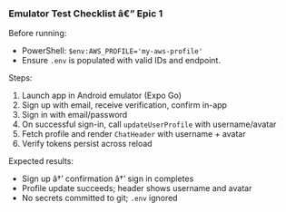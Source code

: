 ﻿### Emulator Test Checklist â€” Epic 1

Before running:
- PowerShell: `$env:AWS_PROFILE='my-aws-profile'`
- Ensure `.env` is populated with valid IDs and endpoint.

Steps:
1) Launch app in Android emulator (Expo Go)
2) Sign up with email, receive verification, confirm in-app
3) Sign in with email/password
4) On successful sign-in, call `updateUserProfile` with username/avatar
5) Fetch profile and render `ChatHeader` with username + avatar
6) Verify tokens persist across reload

Expected results:
- Sign up â†’ confirmation â†’ sign in completes
- Profile update succeeds; header shows username and avatar
- No secrets committed to git; `.env` ignored
